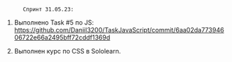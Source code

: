           Спринт 31.05.23:

1. Выполнено Task #5 по JS: 
https://github.com/Daniil3200/TaskJavaScript/commit/6aa02da77394606722e66a2495bff72cddf1369d

2. Выполнен курс по СSS в Sololearn. 

